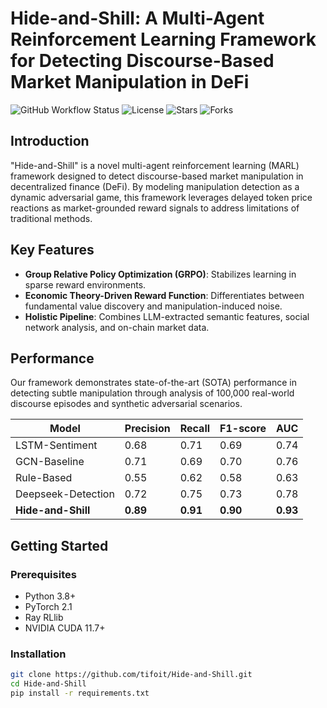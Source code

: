 # Hide-and-Shill: A Multi-Agent Reinforcement Learning Framework for Detecting Discourse-Based Market Manipulation in DeFi

![GitHub Workflow Status](https://github.com/tifoit/Hide-and-Shill/actions/workflows/main.yml/badge.svg)
![License](https://img.shields.io/github/license/tifoit/Hide-and-Shill)
![Stars](https://img.shields.io/github/stars/tifoit/Hide-and-Shill)
![Forks](https://img.shields.io/github/forks/tifoit/Hide-and-Shill)

## Introduction
"Hide-and-Shill" is a novel multi-agent reinforcement learning (MARL) framework designed to detect discourse-based market manipulation in decentralized finance (DeFi). By modeling manipulation detection as a dynamic adversarial game, this framework leverages delayed token price reactions as market-grounded reward signals to address limitations of traditional methods.

## Key Features
- **Group Relative Policy Optimization (GRPO)**: Stabilizes learning in sparse reward environments.
- **Economic Theory-Driven Reward Function**: Differentiates between fundamental value discovery and manipulation-induced noise.
- **Holistic Pipeline**: Combines LLM-extracted semantic features, social network analysis, and on-chain market data.

## Performance
Our framework demonstrates state-of-the-art (SOTA) performance in detecting subtle manipulation through analysis of 100,000 real-world discourse episodes and synthetic adversarial scenarios.

| Model               | Precision | Recall | F1-score | AUC |
|---------------------|-----------|--------|----------|-----|
| LSTM-Sentiment      | 0.68      | 0.71   | 0.69     | 0.74|
| GCN-Baseline        | 0.71      | 0.69   | 0.70     | 0.76|
| Rule-Based          | 0.55      | 0.62   | 0.58     | 0.63|
| Deepseek-Detection  | 0.72      | 0.75   | 0.73     | 0.78|
| **Hide-and-Shill**  | **0.89**  | **0.91**| **0.90** | **0.93**|

## Getting Started
### Prerequisites
- Python 3.8+
- PyTorch 2.1
- Ray RLlib
- NVIDIA CUDA 11.7+

### Installation
```bash
git clone https://github.com/tifoit/Hide-and-Shill.git
cd Hide-and-Shill
pip install -r requirements.txt

